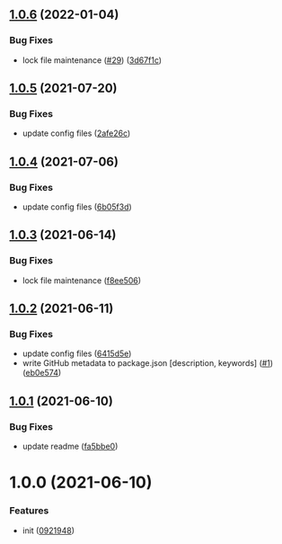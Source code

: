## [1.0.6](https://github.com/dword-design/stealthy-require-no-leak/compare/v1.0.5...v1.0.6) (2022-01-04)


### Bug Fixes

* lock file maintenance ([#29](https://github.com/dword-design/stealthy-require-no-leak/issues/29)) ([3d67f1c](https://github.com/dword-design/stealthy-require-no-leak/commit/3d67f1c691fa53c2e4261ce1dfc9f56eea91d6b9))

## [1.0.5](https://github.com/dword-design/stealthy-require-no-leak/compare/v1.0.4...v1.0.5) (2021-07-20)


### Bug Fixes

* update config files ([2afe26c](https://github.com/dword-design/stealthy-require-no-leak/commit/2afe26c6af244725fabf127bcb199cf6268cd827))

## [1.0.4](https://github.com/dword-design/stealthy-require-no-leak/compare/v1.0.3...v1.0.4) (2021-07-06)


### Bug Fixes

* update config files ([6b05f3d](https://github.com/dword-design/stealthy-require-no-leak/commit/6b05f3dc02b10bbf6c9f6823e39ab6bb528a5c15))

## [1.0.3](https://github.com/dword-design/stealthy-require-no-leak/compare/v1.0.2...v1.0.3) (2021-06-14)


### Bug Fixes

* lock file maintenance ([f8ee506](https://github.com/dword-design/stealthy-require-no-leak/commit/f8ee50691d1401f16a7993a65722295cb9b2de81))

## [1.0.2](https://github.com/dword-design/stealthy-require-no-leak/compare/v1.0.1...v1.0.2) (2021-06-11)


### Bug Fixes

* update config files ([6415d5e](https://github.com/dword-design/stealthy-require-no-leak/commit/6415d5e42727e094923c2712a42520921f750d3a))
* write GitHub metadata to package.json [description, keywords] ([#1](https://github.com/dword-design/stealthy-require-no-leak/issues/1)) ([eb0e574](https://github.com/dword-design/stealthy-require-no-leak/commit/eb0e574f29344ba9b9a6cdbb4e5c9683321d202f))

## [1.0.1](https://github.com/dword-design/stealthy-require-no-leak/compare/v1.0.0...v1.0.1) (2021-06-10)


### Bug Fixes

* update readme ([fa5bbe0](https://github.com/dword-design/stealthy-require-no-leak/commit/fa5bbe084e2a726af22195043b99f099c0c13471))

# 1.0.0 (2021-06-10)


### Features

* init ([0921948](https://github.com/dword-design/stealthy-require-no-leak/commit/09219481bf213132d77800378e9dc7fec5a4e296))
